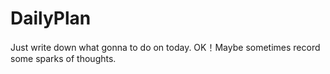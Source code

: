 # DailyPlan
Just write down what gonna to do on today.
OK！Maybe sometimes record some sparks of thoughts.  
